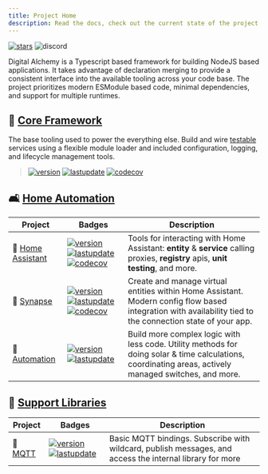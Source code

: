 ```yaml
---
title: Project Home
description: Read the docs, check out the current state of the project and extended notes on how to use the various features
---
```


[![stars](https://img.shields.io/github/stars/Digital-Alchemy-TS)](https://github.com/Digital-Alchemy-TS)
![discord](https://img.shields.io/discord/1219758743848489147?label=Discord&logo=discord)

Digital Alchemy is a Typescript based framework for building NodeJS based applications.
It takes advantage of declaration merging to provide a consistent interface into the available tooling across your code base.
The project prioritizes modern ESModule based code, minimal dependencies, and support for multiple runtimes.

## 🧩 [Core Framework](/docs/core)

The base tooling used to power the everything else.
Build and wire [testable](/docs/testing/) services using a flexible module loader and included configuration, logging, and lifecycle management tools.

> [![version](https://img.shields.io/github/package-json/version/Digital-Alchemy-TS/core)](https://www.npmjs.com/package/@digital-alchemy/core)
> [![lastupdate](https://img.shields.io/github/last-commit/Digital-Alchemy-TS/core)](https://github.com/Digital-Alchemy-TS/core)
> [![codecov](https://codecov.io/github/Digital-Alchemy-TS/core/graph/badge.svg?token=IBGLY3RY68)](https://codecov.io/github/Digital-Alchemy-TS/core)


## 🛋️ [Home Automation](/docs/home-automation/)

| Project | Badges | Description |
| --- | --- | --- |
| 🏡 [Home Assistant](/docs/home-automation/hass/) | [![version](https://img.shields.io/github/package-json/version/Digital-Alchemy-TS/hass)](https://www.npmjs.com/package/@digital-alchemy/hass) [![lastupdate](https://img.shields.io/github/last-commit/Digital-Alchemy-TS/hass)](https://github.com/Digital-Alchemy-TS/hass) [![codecov](https://codecov.io/github/Digital-Alchemy-TS/hass/graph/badge.svg?token=IBGLY3RY68)](https://codecov.io/github/Digital-Alchemy-TS/hass) | Tools for interacting with Home Assistant: **entity** & **service** calling proxies, **registry** apis, **unit testing**, and more. |
| 🧠 [Synapse](/docs/home-automation/synapse/) | [![version](https://img.shields.io/github/package-json/version/Digital-Alchemy-TS/synapse)](https://www.npmjs.com/package/@digital-alchemy/synapse) [![lastupdate](https://img.shields.io/github/last-commit/Digital-Alchemy-TS/synapse)](https://github.com/Digital-Alchemy-TS/synapse) [![codecov](https://codecov.io/github/Digital-Alchemy-TS/synapse/graph/badge.svg?token=IBGLY3RY68)](https://codecov.io/github/Digital-Alchemy-TS/synapse) | Create and manage virtual entities within Home Assistant. Modern config flow based integration with availability tied to the connection state of your app. |
| 🤖 [Automation](/docs/home-automation/automation/) | [![version](https://img.shields.io/github/package-json/version/Digital-Alchemy-TS/automation)](https://www.npmjs.com/package/@digital-alchemy/automation) [![lastupdate](https://img.shields.io/github/last-commit/Digital-Alchemy-TS/automation)](https://github.com/Digital-Alchemy-TS/automation) | Build more complex logic with less code. Utility methods for doing solar & time calculations, coordinating areas, actively managed switches, and more. |

## 🧰 [Support Libraries](/docs/support/)

| Project | Badges | Description |
| --- | --- | --- |
| 📡 [MQTT](/docs/support/mqtt/) | [![version](https://img.shields.io/github/package-json/version/Digital-Alchemy-TS/mqtt)](https://www.npmjs.com/package/@digital-alchemy/mqtt-extension) [![lastupdate](https://img.shields.io/github/last-commit/Digital-Alchemy-TS/mqtt)](https://github.com/Digital-Alchemy-TS/mqtt) | Basic MQTT bindings. Subscribe with wildcard, publish messages, and access the internal library for more |
